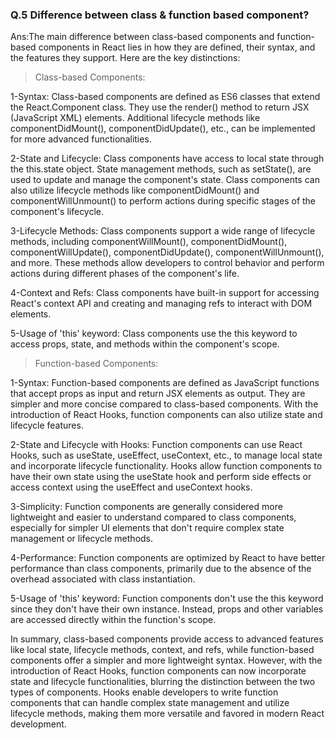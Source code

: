 ### Q.5 Difference between class & function based component?
Ans:The main difference between class-based components and function-based components in React lies in how they are defined, their syntax, and the features they support. Here are the key distinctions:

>Class-based Components:

1-Syntax: Class-based components are defined as ES6 classes that extend the React.Component class. They use the render() method to return JSX (JavaScript XML) elements. Additional lifecycle methods like componentDidMount(), componentDidUpdate(), etc., can be implemented for more advanced functionalities.

2-State and Lifecycle: Class components have access to local state through the this.state object. State management methods, such as setState(), are used to update and manage the component's state. Class components can also utilize lifecycle methods like componentDidMount() and componentWillUnmount() to perform actions during specific stages of the component's lifecycle.

3-Lifecycle Methods: Class components support a wide range of lifecycle methods, including componentWillMount(), componentDidMount(), componentWillUpdate(), componentDidUpdate(), componentWillUnmount(), and more. These methods allow developers to control behavior and perform actions during different phases of the component's life.

4-Context and Refs: Class components have built-in support for accessing React's context API and creating and managing refs to interact with DOM elements.

5-Usage of 'this' keyword: Class components use the this keyword to access props, state, and methods within the component's scope.

>Function-based Components:

1-Syntax: Function-based components are defined as JavaScript functions that accept props as input and return JSX elements as output. They are simpler and more concise compared to class-based components. With the introduction of React Hooks, function components can also utilize state and lifecycle features.

2-State and Lifecycle with Hooks: Function components can use React Hooks, such as useState, useEffect, useContext, etc., to manage local state and incorporate lifecycle functionality. Hooks allow function components to have their own state using the useState hook and perform side effects or access context using the useEffect and useContext hooks.

3-Simplicity: Function components are generally considered more lightweight and easier to understand compared to class components, especially for simpler UI elements that don't require complex state management or lifecycle methods.

4-Performance: Function components are optimized by React to have better performance than class components, primarily due to the absence of the overhead associated with class instantiation.

5-Usage of 'this' keyword: Function components don't use the this keyword since they don't have their own instance. Instead, props and other variables are accessed directly within the function's scope.

In summary, class-based components provide access to advanced features like local state, lifecycle methods, context, and refs, while function-based components offer a simpler and more lightweight syntax. However, with the introduction of React Hooks, function components can now incorporate state and lifecycle functionalities, blurring the distinction between the two types of components. Hooks enable developers to write function components that can handle complex state management and utilize lifecycle methods, making them more versatile and favored in modern React development.






